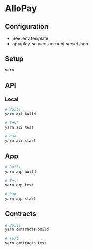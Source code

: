 # AlloPay

## Configuration

- See .env.template
- app/play-service-account.secret.json

## Setup

```bash
yarn
```

## API

### Local

```bash
# Build
yarn api build

# Test
yarn api test

# Run
yarn api start
```


## App

```bash
# Build
yarn app build

# Test
yarn app test

# Run
yarn app start
```

## Contracts

```bash
# Build
yarn contracts build

# Test
yarn contracts test
```
